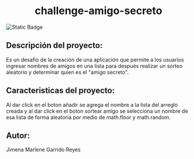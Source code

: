 <h1 align="center">  challenge-amigo-secreto </h1>
<img alt="Static Badge" src="https://img.shields.io/badge/Status-Concluido-green">

<h2>Descripción del proyecto:</h2>
Es un desafío de la creación de una aplicación que permite a los usuarios ingresar nombres de amigos en una lista para después realizar un sorteo aleatorio y determinar quien es el "amigo secreto". 

<h2>Caracteristicas del proyecto:</h2>
Al dar click en el boton añadir se agrega el nombre a la lista del arreglo creada y al dar click en el boton sortear amigo se selecciona un nombre de esa lista de forma aleatoria por medio de math.floor y math.random.

<h2>Autor:</h2>
Jimena Marlene Garrido Reyes

